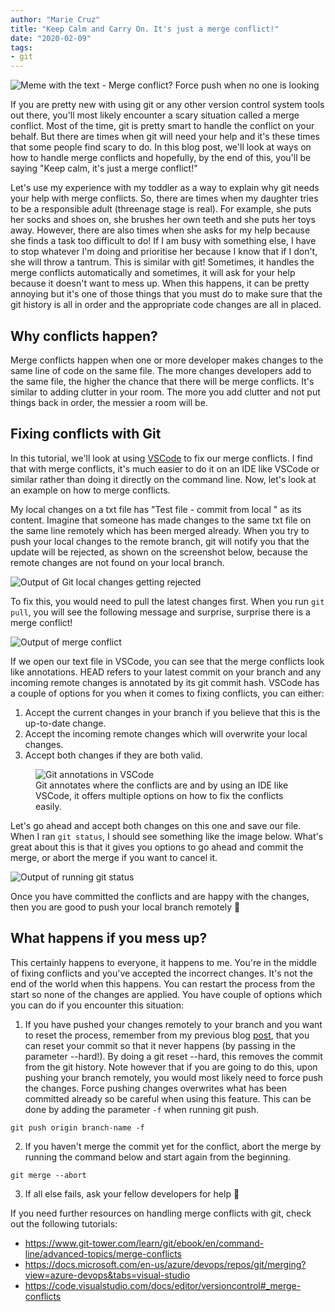 ```yaml
---
author: "Marie Cruz"
title: "Keep Calm and Carry On. It's just a merge conflict!"
date: "2020-02-09"
tags:
- git
---
```


<img src="../../images/merge_conflict_meme.png" alt="Meme with the text - Merge conflict? Force push when no one is looking">

If you are pretty new with using git or any other version control system tools out there, you'll most likely encounter a scary situation called a merge conflict. Most of the time, git is pretty smart to handle the conflict on your behalf. But there are times when git will need your help and it's these times that some people find scary to do. In this blog post, we'll look at ways on  how to handle merge conflicts and hopefully, by the end of this, you'll be saying "Keep calm, it's just a merge conflict!"

Let's use my experience with my toddler as a way to explain why git needs your help with merge conflicts. So, there are times when my daughter tries to be a responsible adult (threenage stage is real). For example, she puts her socks and shoes on, she brushes her own teeth and she puts her toys away. However, there are also times when she asks for my help because she finds a task too difficult to do! If I am busy with something else, I have to stop whatever I'm doing and prioritise her because I know that if I don't, she will throw a tantrum. This is similar with git! Sometimes, it handles the merge conflicts automatically and sometimes, it will ask for your help because it doesn't want to mess up. When this happens, it can be pretty annoying but it's one of those things that you must do to make sure that the git history is all in order and the appropriate code changes are all in placed.

## Why conflicts happen?

Merge conflicts happen when one or more developer makes changes to the same line of code on the same file. The more changes developers add to the same file, the higher the chance that there will be merge conflicts. It's similar to adding clutter in your room. The more you add clutter and not put things back in order, the messier a room will be.

## Fixing conflicts with Git

In this tutorial, we'll look at using [VSCode](https://code.visualstudio.com/) to fix our merge conflicts. I find that with merge conflicts, it's much easier to do it on an IDE like VSCode or similar rather than doing it directly on the command line. Now, let's look at an example on how to merge conflicts.

My local changes on a txt file has "Test file - commit from local " as its content. Imagine that someone has made changes to the same txt file on the same line remotely which has been merged already. When you try to push your local changes to the remote branch, git will notify you that the update will be rejected, as shown on the screenshot below, because the remote changes are not found on your local branch. 

<img src="../../images/merge_conflict.png" alt="Output of Git local changes getting rejected">

To fix this, you would need to pull the latest changes first. When you run `git pull`, you will see the following message and surprise, surprise there is a merge conflict!

<img src="../../images/merge_conflict2.png" alt="Output of merge conflict">

If we open our text file in VSCode, you can see that the merge conflicts look like annotations. HEAD refers to your latest commit on your branch and any incoming remote changes is annotated by its git commit hash. VSCode has a couple of options for you when it comes to fixing conflicts, you can either:

1. Accept the current changes in your branch if you believe that this is the up-to-date change.
1. Accept the incoming remote changes which will overwrite your local changes.
1. Accept both changes if they are both valid.

<figure>
  <img src="../../images/vscode.png" alt="Git annotations in VSCode">
  <figcaption>Git annotates where the conflicts are and by using an IDE like VSCode, it offers multiple options on how to fix the conflicts easily.</figcaption>
</figure>

Let's go ahead and accept both changes on this one and save our file. When I ran `git status`, I should see something like the image below. What's great about this is that it gives you options to go ahead and commit the merge, or abort the merge if you want to cancel it.

<img src="../../images/git_status.png" alt="Output of running git status">

Once you have committed the conflicts and are happy with the changes, then you are good to push your local branch remotely 🎉

## What happens if you mess up?

This certainly happens to everyone, it happens to me. You're in the middle of fixing conflicts and you've accepted the incorrect changes. It's not the end of the world when this happens. You can restart the process from the start so none of the changes are applied. You have couple of options which you can do if you encounter this situation:

1. If you have pushed your changes remotely to your branch and you want to reset the process, remember from my previous blog [post](https://www.testingwithmarie.com/posts/20200131-using-git-for-branching-and-merging/), that you can reset your commit so that it never happens (by passing in the parameter --hard!). By doing a git reset --hard, this removes the commit from the git history. Note however that if you are going to do this, upon pushing your branch remotely, you would most likely need to force push the changes. Force pushing changes overwrites what has been committed already so be careful when using this feature. This can be done by adding the parameter `-f` when running git push.

`git push origin branch-name -f`

2. If you haven't merge the commit yet for the conflict, abort the merge by running the command below and start again from the beginning.

`git merge --abort`

3. If all else fails, ask your fellow developers for help 🙂

If you need further resources on handling merge conflicts with git, check out the following tutorials:

- https://www.git-tower.com/learn/git/ebook/en/command-line/advanced-topics/merge-conflicts
- https://docs.microsoft.com/en-us/azure/devops/repos/git/merging?view=azure-devops&tabs=visual-studio
- https://code.visualstudio.com/docs/editor/versioncontrol#_merge-conflicts





